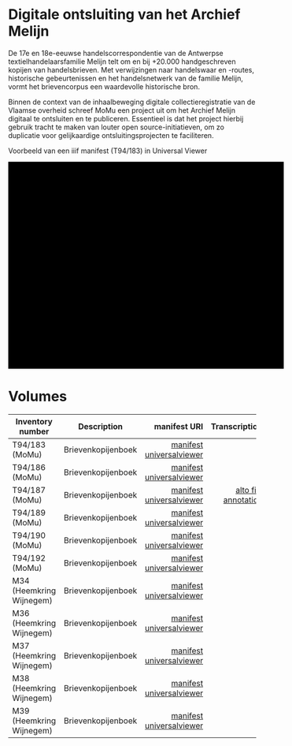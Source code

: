 # Digitale ontsluiting van het Archief Melijn

De 17e en 18e-eeuwse handelscorrespondentie van de Antwerpse textielhandelaarsfamilie Melijn telt om en bij +20.000 handgeschreven kopijen van handelsbrieven. Met verwijzingen naar handelswaar en -routes, historische gebeurtenissen en het handelsnetwerk van de familie Melijn, vormt het brievencorpus een waardevolle historische bron.

Binnen de context van de inhaalbeweging digitale collectieregistratie van de Vlaamse overheid schreef MoMu een project uit om het Archief Melijn digitaal te ontsluiten en te publiceren. Essentieel is dat het project hierbij gebruik tracht te maken van louter open source-initiatieven, om zo duplicatie voor gelijkaardige ontsluitingsprojecten te faciliteren.

Voorbeeld van een iiif manifest (T94/183) in Universal Viewer
<div class="uv" data-locale="en-GB:English (GB),cy-GB:Cymraeg" data-config="/config.json" data-uri="https://museumstichting.resourcespace.com/iiif/11515/manifest" data-collectionindex="0" data-manifestindex="0" data-sequenceindex="0" data-canvasindex="0" data-xywh="-3841,-257,11005,5135" data-rotation="0" style="width:560px; height:420px; background-color: #000"></div><script type="text/javascript" id="embedUV" src="https://universalviewer.io/vendor/uv/lib/embed.js"></script><script type="text/javascript">/* wordpress fix */</script>

# Volumes

| Inventory number        | Description           | manifest URI  | Transcriptions |
| ------------- |:-------------:| -----:| -----:|
| T94/183 (MoMu)      | Brievenkopijenboek |[manifest](https://museumstichting.resourcespace.com/iiif/11515/manifest)<br>[universalviewer](https://universalviewer.io/uv.html?manifest=https://museumstichting.resourcespace.com/iiif/11515/manifest)| |
| T94/186 (MoMu)      | Brievenkopijenboek      |[manifest](https://museumstichting.resourcespace.com/iiif/11518/manifest)<br>[universalviewer](https://universalviewer.io/uv.html?manifest=https://museumstichting.resourcespace.com/iiif/11518/manifest)| |
| T94/187 (MoMu) | Brievenkopijenboek      |[manifest](https://museumstichting.resourcespace.com/iiif/11519/manifest)<br>[universalviewer](https://universalviewer.io/uv.html?manifest=https://museumstichting.resourcespace.com/iiif/11519/manifest)| [alto files](https://github.com/MoMu-Antwerp/melijn/tree/main/altofiles/T94_187)<br>[annotations](https://github.com/MoMu-Antwerp/melijn/tree/main/annotations/T94_187) |
| T94/189 (MoMu) | Brievenkopijenboek      |[manifest](https://museumstichting.resourcespace.com/iiif/11521/manifest)<br>[universalviewer](https://universalviewer.io/uv.html?manifest=https://museumstichting.resourcespace.com/iiif/11521/manifest)| |
| T94/190 (MoMu) | Brievenkopijenboek      |[manifest](https://museumstichting.resourcespace.com/iiif/11522/manifest)<br>[universalviewer](https://universalviewer.io/uv.html?manifest=https://museumstichting.resourcespace.com/iiif/11522/manifest)| |
| T94/192 (MoMu) | Brievenkopijenboek      |[manifest](https://museumstichting.resourcespace.com/iiif/11524/manifest)<br>[universalviewer](https://universalviewer.io/uv.html?manifest=https://museumstichting.resourcespace.com/iiif/11524/manifest)| |
| M34 (Heemkring Wijnegem) | Brievenkopijenboek      |[manifest](https://museumstichting.resourcespace.com/iiif//manifest)<br>[universalviewer](https://universalviewer.io/uv.html?manifest=https://museumstichting.resourcespace.com/iiif//manifest)| |
| M36 (Heemkring Wijnegem) | Brievenkopijenboek      |[manifest](https://museumstichting.resourcespace.com/iiif//manifest)<br>[universalviewer](https://universalviewer.io/uv.html?manifest=https://museumstichting.resourcespace.com/iiif//manifest)| |
| M37 (Heemkring Wijnegem) | Brievenkopijenboek      |[manifest](https://museumstichting.resourcespace.com/iiif//manifest)<br>[universalviewer](https://universalviewer.io/uv.html?manifest=https://museumstichting.resourcespace.com/iiif//manifest)| |
| M38 (Heemkring Wijnegem) | Brievenkopijenboek      |[manifest](https://museumstichting.resourcespace.com/iiif//manifest)<br>[universalviewer](https://universalviewer.io/uv.html?manifest=https://museumstichting.resourcespace.com/iiif//manifest)| |
| M39 (Heemkring Wijnegem) | Brievenkopijenboek      |[manifest](https://museumstichting.resourcespace.com/iiif//manifest)<br>[universalviewer](https://universalviewer.io/uv.html?manifest=https://museumstichting.resourcespace.com/iiif//manifest)| |
